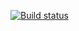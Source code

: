 [![Build status](https://ci.appveyor.com/api/projects/status/uhccqto23le6eau2/branch/master?svg=true)](https://ci.appveyor.com/project/ElinaHaf/postmanecho/branch/master)